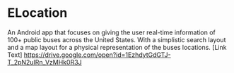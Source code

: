 # ELocation
An Android app that focuses on giving the user real-time information of 100+ public buses across the United States. With a simplistic search layout and a map layout for a physical representation of the buses locations. 
[Link Text] https://drive.google.com/open?id=1EzhdytGdGTJ-T_2pN2uIRn_VzMHk0R3J
